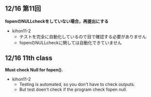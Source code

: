 12/16 第11回
---

**fopenのNULLcheckをしていない場合，再提出にする**

* kihon11-2
  * テストを完全に自動化しているので目で確認する必要がありません
  * fopenのNULLcheckに関しては自動化できていません

12/16 11th class
---

**Must check Null for fopen().**

* kihon11-2
  * Testing is automated, so you don't have to check outputs.
  * But test doen't check if the program check fopen null.

